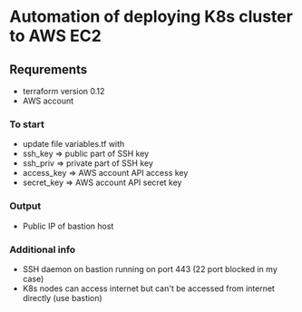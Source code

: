 # Automation of deploying K8s cluster to AWS EC2

## Requrements

- terraform version 0.12
- AWS account

### To start

- update file variables.tf with
- ssh_key => public part of SSH key
- ssh_priv => private part of SSH key
- access_key => AWS account API access key
- secret_key => AWS account API secret key

### Output

- Public IP of bastion host

### Additional info

- SSH daemon on bastion running on port 443 (22 port blocked in my case)
- K8s nodes can access internet but can't be accessed from internet directly (use bastion)
